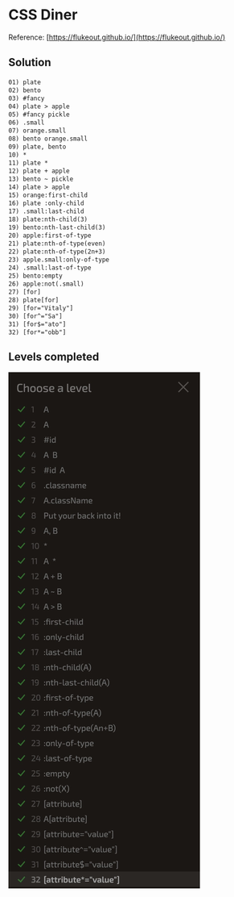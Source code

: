 # CSS Diner

Reference: [https://flukeout.github.io/](https://flukeout.github.io/)

## Solution
````text
01) plate
02) bento
03) #fancy
04) plate > apple
05) #fancy pickle
06) .small
07) orange.small
08) bento orange.small
09) plate, bento
10) *
11) plate *
12) plate + apple
13) bento ~ pickle
14) plate > apple
15) orange:first-child
16) plate :only-child
17) .small:last-child
18) plate:nth-child(3)
19) bento:nth-last-child(3)
20) apple:first-of-type
21) plate:nth-of-type(even)
22) plate:nth-of-type(2n+3)
23) apple.small:only-of-type
24) .small:last-of-type
25) bento:empty
26) apple:not(.small)
27) [for]
28) plate[for]
29) [for="Vitaly"]
30) [for^="Sa"]
31) [for$="ato"]
32) [for*="obb"]
````

## Levels completed
![Levels](./levels.jpg "Levels")
